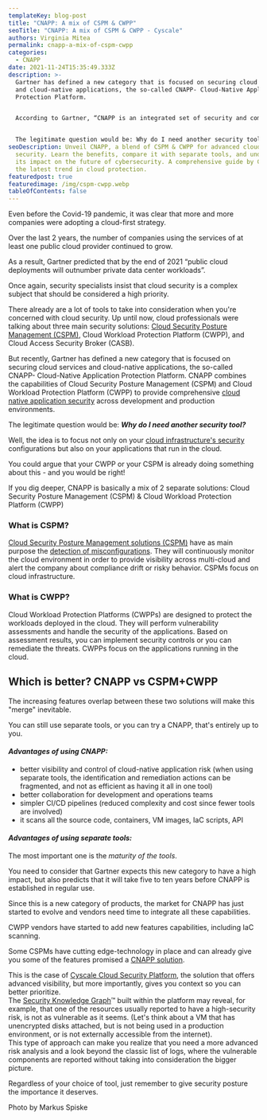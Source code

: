 ```yaml
---
templateKey: blog-post
title: "CNAPP: A mix of CSPM & CWPP"
seoTitle: "CNAPP: A mix of CSPM & CWPP - Cyscale"
authors: Virginia Mitea
permalink: cnapp-a-mix-of-cspm-cwpp
categories:
  - CNAPP
date: 2021-11-24T15:35:49.333Z
description: >-
  Gartner has defined a new category that is focused on securing cloud services
  and cloud-native applications, the so-called CNAPP- Cloud-Native Application
  Protection Platform.


  According to Gartner, “CNAPP is an integrated set of security and compliance capabilities designed to help secure and protect cloud-native applications across development and production.”


  The legitimate question would be: Why do I need another security tool?
seoDescription: Unveil CNAPP, a blend of CSPM & CWPP for advanced cloud
  security. Learn the benefits, compare it with separate tools, and understand
  its impact on the future of cybersecurity. A comprehensive guide by Cyscale on
  the latest trend in cloud protection.
featuredpost: true
featuredimage: /img/cspm-cwpp.webp
tableOfContents: false
---
```

<!--StartFragment-->

Even before the Covid-19 pandemic, it was clear that more and more companies were adopting a cloud-first strategy.

Over the last 2 years, the number of companies using the services of at least one public cloud provider continued to grow.

As a result, Gartner predicted that by the end of 2021 “public cloud deployments will outnumber private data center workloads”.

Once again, security specialists insist that cloud security is a complex subject that should be considered a high priority.

There already are a lot of tools to take into consideration when you're concerned with cloud security. Up until now, cloud professionals were talking about three main security solutions: [Cloud Security Posture Management (CSPM)](https://cyscale.com/blog/cloud-security-posture-management-cspm-guide/), Cloud Workload Protection Platform (CWPP), and Cloud Access Security Broker (CASB).

But recently, Gartner has defined a new category that is focused on securing cloud services and cloud-native applications, the so-called CNAPP- Cloud-Native Application Protection Platform. CNAPP combines the capabilities of Cloud Security Posture Management (CSPM) and Cloud Workload Protection Platform (CWPP) to provide comprehensive [cloud native application security](https://cyscale.com/blog/cnapp-secure-native-applications/) across development and production environments.

The legitimate question would be: ***Why do I need another security tool?***

Well, the idea is to focus not only on your [cloud infrastructure's security](https://cyscale.com/blog/cloud-infrastructure-security/) configurations but also on your applications that run in the cloud.

You could argue that your CWPP or your CSPM is already doing something about this - and you would be right!

If you dig deeper, CNAPP is basically a mix of 2 separate solutions:  Cloud Security Posture Management (CSPM) & Cloud Workload Protection Platform (CWPP)

### What is CSPM?

[Cloud Security Posture Management solutions (CSPM)](https://cyscale.com/products/cloud-security-posture-management/) have as main purpose the [detection of misconfigurations](https://cyscale.com/use-cases/cloud-misconfigurations/). They will continuously monitor the cloud environment in order to provide visibility across multi-cloud and alert the company about compliance drift or risky behavior. CSPMs focus on cloud infrastructure.

### What is CWPP?

Cloud Workload Protection Platforms (CWPPs) are designed to protect the workloads deployed in the cloud. They will perform vulnerability assessments and handle the security of the applications. Based on assessment results, you can implement security controls or you can remediate the threats. CWPPs focus on the applications running in the cloud.

## **Which is better? CNAPP vs CSPM+CWPP**

The increasing features overlap between these two solutions will make this "merge" inevitable.

 You can still use separate tools, or you can try a CNAPP, that's entirely up to you.

#### ***Advantages of using CNAPP:***

* better visibility and control of cloud-native application risk (when using separate tools, the identification and remediation actions can be fragmented, and not as efficient as having it all in one tool)
* better collaboration for development and operations teams
* simpler CI/CD pipelines (reduced complexity and cost since fewer tools are involved)
* it scans all the source code, containers, VM images, IaC scripts, API

#### ***Advantages of using separate tools:***

The most important one is the *maturity of the tools*.

You need to consider that Gartner expects this new category to have a high impact, but also predicts that it will take five to ten years before CNAPP is established in regular use.

Since this is a new category of products, the market for CNAPP has just started to evolve and vendors need time to integrate all these capabilities.

CWPP vendors have started to add new features capabilities, including IaC scanning.

Some CSPMs have cutting edge-technology in place and can already give you some of the features promised a [CNAPP solution](https://cyscale.com/products/cnapp/).

This is the case of [Cyscale Cloud Security Platform](https://cyscale.com), the solution that offers advanced visibility, but more importantly, gives you context so you can better prioritize.\
The [Security Knowledge Graph](https://cyscale.com/products/security-knowledge-graph/)™ built within the platform may reveal, for example, that one of the resources usually reported to have a high-security risk, is not as vulnerable as it seems. (Let's think about a VM that has unencrypted disks attached, but is not being used in a production environment, or is not externally accessible from the internet).\
This type of approach can make you realize that you need a more advanced risk analysis and a look beyond the classic list of logs, where the vulnerable components are reported without taking into consideration the bigger picture.

Regardless of your choice of tool, just remember to give security posture the importance it deserves.

<!--EndFragment-->

<!--StartFragment-->

Photo by Markus Spiske

<!--EndFragment-->